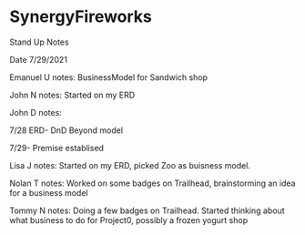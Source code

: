 # SynergyFireworks

Stand Up Notes

Date 7/29/2021

Emanuel U
notes: BusinessModel for Sandwich shop

John N
notes: Started on my ERD

John D notes:

7/28 ERD- DnD Beyond model

7/29- Premise establised 

Lisa J
notes: Started on my ERD, picked Zoo as buisness model.

Nolan T
notes: Worked on some badges on Trailhead, brainstorming an idea for a business model

Tommy N
notes: Doing a few badges on Trailhead.
Started thinking about what business to do for Project0, possibly a frozen yogurt shop
